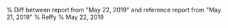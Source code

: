 % Diff between report from "May 22, 2019" and reference report from "May 21, 2019"
% Reffy
% May 22, 2019

